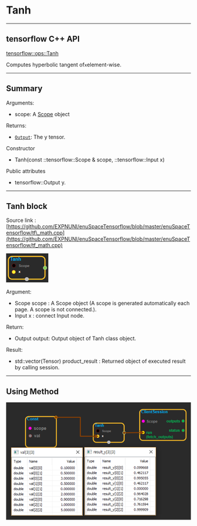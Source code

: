 # Tanh

---

## tensorflow C++ API

[tensorflow::ops::Tanh](https://www.tensorflow.org/api_docs/cc/class/tensorflow/ops/tanh)

Computes hyperbolic tangent of`x`element-wise.

---

## Summary

Arguments:

* scope: A [Scope](https://www.tensorflow.org/api_docs/cc/class/tensorflow/scope.html#classtensorflow_1_1_scope) object

Returns:

* [`Output`](https://www.tensorflow.org/api_docs/cc/class/tensorflow/output.html#classtensorflow_1_1_output): The y tensor.

Constructor

* Tanh\(const ::tensorflow::Scope & scope, ::tensorflow::Input x\) 

Public attributes

* tensorflow::Output y.

---

## Tanh block

Source link : [https://github.com/EXPNUNI/enuSpaceTensorflow/blob/master/enuSpaceTensorflow/tf\_math.cpp](https://github.com/EXPNUNI/enuSpaceTensorflow/blob/master/enuSpaceTensorflow/tf_math.cpp)

![](/assets/math_Tanh_Symbol.png)

Argument:

* Scope scope : A Scope object \(A scope is generated automatically each page. A scope is not connected.\).
* Input x : connect  Input node.

Return:

* Output output: Output object of Tanh class object.

Result:

* std::vector\(Tensor\) product\_result : Returned object of executed result by calling session.

---

## Using Method

![](/assets/math_Tanh_Method.png)

